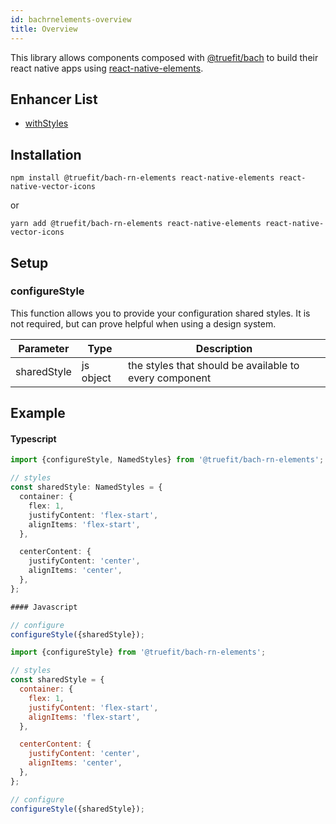 ```yaml
---
id: bachrnelements-overview
title: Overview
---
```


This library allows components composed with [@truefit/bach](https://github.com/truefit/bach) to build their react native apps using [react-native-elements](https://react-native-training.github.io/react-native-elements/).

## Enhancer List

- [withStyles](/docs/bachrnelements-withstyles)

## Installation

```
npm install @truefit/bach-rn-elements react-native-elements react-native-vector-icons
```

or

```
yarn add @truefit/bach-rn-elements react-native-elements react-native-vector-icons
```

## Setup

### configureStyle

This function allows you to provide your configuration shared styles. It is not required, but can prove helpful when using a design system.

| Parameter   | Type      | Description                                            |
| ----------- | --------- | ------------------------------------------------------ |
| sharedStyle | js object | the styles that should be available to every component |

## Example

#### Typescript

```Typescript
import {configureStyle, NamedStyles} from '@truefit/bach-rn-elements';

// styles
const sharedStyle: NamedStyles = {
  container: {
    flex: 1,
    justifyContent: 'flex-start',
    alignItems: 'flex-start',
  },

  centerContent: {
    justifyContent: 'center',
    alignItems: 'center',
  },
};

#### Javascript

// configure
configureStyle({sharedStyle});
```

```Javascript
import {configureStyle} from '@truefit/bach-rn-elements';

// styles
const sharedStyle = {
  container: {
    flex: 1,
    justifyContent: 'flex-start',
    alignItems: 'flex-start',
  },

  centerContent: {
    justifyContent: 'center',
    alignItems: 'center',
  },
};

// configure
configureStyle({sharedStyle});
```
